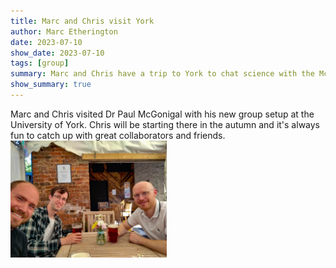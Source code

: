 ```yaml
---
title: Marc and Chris visit York
author: Marc Etherington
date: 2023-07-10
show_date: 2023-07-10
tags: [group]
summary: Marc and Chris have a trip to York to chat science with the McGonigal Group
show_summary: true
---
```

Marc and Chris visited Dr Paul McGonigal with his new group setup at the University of York. Chris will be starting there in the autumn and it's always fun to catch up with great collaborators and friends.
<img src="https://github.com/marc-k-etherington/marc-k-etherington.github.io/blob/main/content/post/images/marc-chris-york-2023.jpg?raw=true" width="250" height="auto">
